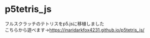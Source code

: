 # p5tetris_js  
フルスクラッチのテトリスをp5.jsに移植しました  
こちらから遊べます→https://inaridarkfox4231.github.io/p5tetris_js/
